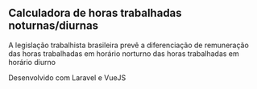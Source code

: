 ## Calculadora de horas trabalhadas noturnas/diurnas

A legislação trabalhista brasileira prevê a diferenciação de remuneração das horas trabalhadas em horário norturno das horas trabalhadas em horário diurno

Desenvolvido com Laravel e VueJS